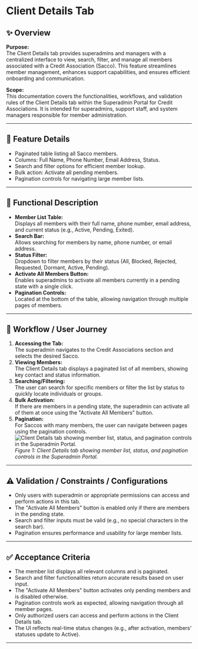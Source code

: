 # Client Details Tab 


## ✨ Overview

**Purpose:**  
The Client Details tab provides superadmins and managers with a centralized interface to view, search, filter, and manage all members associated with a Credit Association (Sacco). This feature streamlines member management, enhances support capabilities, and ensures efficient onboarding and communication.

**Scope:**  
This documentation covers the functionalities, workflows, and validation rules of the Client Details tab within the Superadmin Portal for Credit Associations. It is intended for superadmins, support staff, and system managers responsible for member administration.

---

## 🧩 Feature Details

- Paginated table listing all Sacco members.
- Columns: Full Name, Phone Number, Email Address, Status.
- Search and filter options for efficient member lookup.
- Bulk action: Activate all pending members.
- Pagination controls for navigating large member lists.

---

## 📐 Functional Description

- **Member List Table:**  
  Displays all members with their full name, phone number, email address, and current status (e.g., Active, Pending, Exited).
- **Search Bar:**  
  Allows searching for members by name, phone number, or email address.
- **Status Filter:**  
  Dropdown to filter members by their status (All, Blocked, Rejected, Requested, Dormant, Active, Pending).
- **Activate All Members Button:**  
  Enables superadmins to activate all members currently in a pending state with a single click.
- **Pagination Controls:**  
  Located at the bottom of the table, allowing navigation through multiple pages of members.

---

## 🔄 Workflow / User Journey

1. **Accessing the Tab:**  
   The superadmin navigates to the Credit Associations section and selects the desired Sacco.
2. **Viewing Members:**  
   The Client Details tab displays a paginated list of all members, showing key contact and status information.
3. **Searching/Filtering:**  
   The user can search for specific members or filter the list by status to quickly locate individuals or groups.
4. **Bulk Activation:**  
   If there are members in a pending state, the superadmin can activate all of them at once using the "Activate All Members" button.
5. **Pagination:**  
   For Saccos with many members, the user can navigate between pages using the pagination controls.
   ![Client Details tab showing member list, status, and pagination controls in the Superadmin Portal.](../../../static/img/Superadmin_Client%20_Details.png)
*Figure 1: Client Details tab showing member list, status, and pagination controls in the Superadmin Portal.*

---

## ⚠️ Validation / Constraints / Configurations

- Only users with superadmin or appropriate permissions can access and perform actions in this tab.
- The "Activate All Members" button is enabled only if there are members in the pending state.
- Search and filter inputs must be valid (e.g., no special characters in the search bar).
- Pagination ensures performance and usability for large member lists.

---

## ✅ Acceptance Criteria

- The member list displays all relevant columns and is paginated.
- Search and filter functionalities return accurate results based on user input.
- The "Activate All Members" button activates only pending members and is disabled otherwise.
- Pagination controls work as expected, allowing navigation through all member pages.
- Only authorized users can access and perform actions in the Client Details tab.
- The UI reflects real-time status changes (e.g., after activation, members' statuses update to Active).

---




 